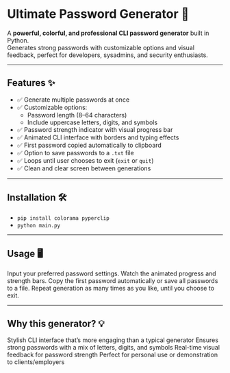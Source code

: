 # Ultimate Password Generator 🔐

A **powerful, colorful, and professional CLI password generator** built in Python.  
Generates strong passwords with customizable options and visual feedback, perfect for developers, sysadmins, and security enthusiasts.

---

## Features ✨

- ✅ Generate multiple passwords at once  
- ✅ Customizable options:
  - Password length (8–64 characters)  
  - Include uppercase letters, digits, and symbols  
- ✅ Password strength indicator with visual progress bar  
- ✅ Animated CLI interface with borders and typing effects  
- ✅ First password copied automatically to clipboard  
- ✅ Option to save passwords to a `.txt` file  
- ✅ Loops until user chooses to exit (`exit` or `quit`)  
- ✅ Clean and clear screen between generations  

---

## Installation 🛠
- `pip install colorama pyperclip`
- `python main.py`

---

## Usage 🖥
Input your preferred password settings.
Watch the animated progress and strength bars.
Copy the first password automatically or save all passwords to a file.
Repeat generation as many times as you like, until you choose to exit.

---

## Why this generator? 💡
Stylish CLI interface that’s more engaging than a typical generator
Ensures strong passwords with a mix of letters, digits, and symbols
Real-time visual feedback for password strength
Perfect for personal use or demonstration to clients/employers
